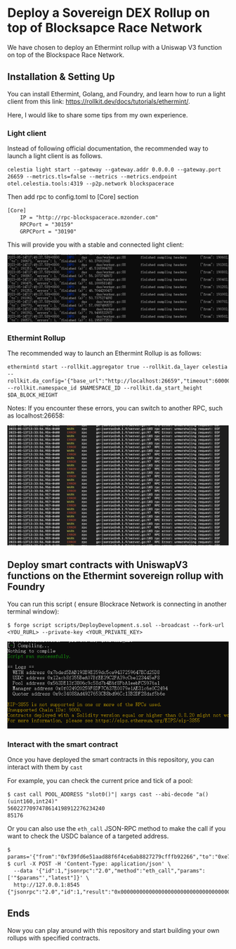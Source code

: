 # Deploy a Sovereign DEX Rollup on top of Blocksapce Race Network

We have chosen to deploy an Ethermint rollup with a Uniswap V3 function on top of the Blockspace Race Network.

## Installation & Setting Up

You can install Ethermint, Golang, and Foundry, and learn how to run a light client from this link: https://rollkit.dev/docs/tutorials/ethermint/. 

Here, I would like to share some tips from my own experience.

### Light client
Instead of following official documentation, the recommended way to launch a light client is as follows.

```
celestia light start --gateway --gateway.addr 0.0.0.0 --gateway.port 26659 --metrics.tls=false --metrics --metrics.endpoint otel.celestia.tools:4319 --p2p.network blockspacerace

```
Then add rpc to config.toml to [Core] section
```
[Core]
    IP = "http://rpc-blockspacerace.mzonder.com"
    RPCPort = "30159"
    GRPCPort = "30190"
```

This will provide you with a stable and connected light client: 

![image](https://github.com/maaaagi/celestiablockrace/blob/master/lightclient.png)


### Ethermint Rollup
The recommended way to launch an Ethermint Rollup is as follows: 
```
ethermintd start --rollkit.aggregator true --rollkit.da_layer celestia --rollkit.da_config='{"base_url":"http://localhost:26659","timeout":60000000000,"gas_limit":6000000,"fee":6000}' --rollkit.namespace_id $NAMESPACE_ID --rollkit.da_start_height $DA_BLOCK_HEIGHT
```
Notes: If you encounter these errors, you can switch to another RPC, such as localhost:26658: 

![image](https://github.com/maaaagi/celestiablockrace/blob/master/error.png) 

## Deploy smart contracts with UniswapV3 functions on the Ethermint sovereign rollup with Foundry

You can run this script ( ensure Blockrace Network is connecting in another terminal window):

```
$ forge script scripts/DeployDevelopment.s.sol --broadcast --fork-url <YOU_RURL> --private-key <YOUR_PRIVATE_KEY>
```

![image](https://github.com/maaaagi/celestiablockrace/blob/master/depolying.png)

### Interact with the smart contract
Once you have deployed the smart contracts in this repository, you can interact with them by ``` cast ```

For example, you can check the current price and tick of a pool: 
```
$ cast call POOL_ADDRESS "slot0()"| xargs cast --abi-decode "a()(uint160,int24)"
5602277097478614198912276234240
85176
```
Or you can also use the ```eth_call``` JSON-RPC method to make the call if you want to check the USDC balance of a targeted address. 
```
$ params='{"from":"0xf39fd6e51aad88f6f4ce6ab8827279cfffb92266","to":"0xe7f1725e7734ce288f8367e1bb143e90bb3f0512","data":"0x70a08231000000000000000000000000f39fd6e51aad88f6f4ce6ab8827279cfffb92266"}'
$ curl -X POST -H 'Content-Type: application/json' \
  --data '{"id":1,"jsonrpc":"2.0","method":"eth_call","params":['"$params"',"latest"]}' \
  http://127.0.0.1:8545
{"jsonrpc":"2.0","id":1,"result":"0x00000000000000000000000000000000000000000000011153ce5e56cf880000"}
```

## Ends
Now you can play around with this repository and start building your own rollups with specified contracts. 





